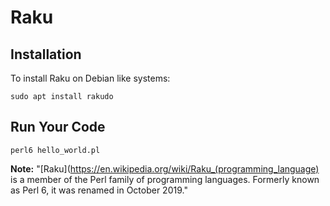 # Raku

## Installation

To install Raku on Debian like systems:

`sudo apt install rakudo`

## Run Your Code

`perl6 hello_world.pl`

**Note:** "[Raku](https://en.wikipedia.org/wiki/Raku_(programming_language) 
is a member of the Perl family of programming languages. 
Formerly known as Perl 6, it was renamed in October 2019."  
